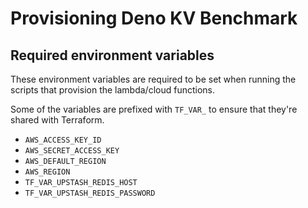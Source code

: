 # Provisioning Deno KV Benchmark
## Required environment variables
These environment variables are required to be set when
running the scripts that provision the lambda/cloud functions.

Some of the variables are prefixed with `TF_VAR_` to ensure that
they're shared with Terraform.

 - `AWS_ACCESS_KEY_ID`
 - `AWS_SECRET_ACCESS_KEY`
 - `AWS_DEFAULT_REGION`
 - `AWS_REGION`
 - `TF_VAR_UPSTASH_REDIS_HOST`
 - `TF_VAR_UPSTASH_REDIS_PASSWORD`

